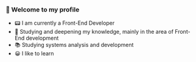 

<!--
**AlanFelipeAliske/AlanFelipeAliske** is a ✨ _special_ ✨ repository because its `README.md` (this file) appears on your GitHub profile.

Here are some ideas to get you started:
-->
### 👋 Welcome to my profile

- 📟 I am currently a Front-End Developer
- 🌱 Studying and deepening my knowledge, mainly in the area of Front-End development
- 📚 Studying systems analysis and development
- 😀 I like to learn


